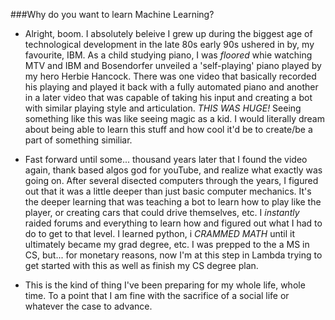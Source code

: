 ###Why do you want to learn Machine Learning?

* Alright, boom. I absolutely beleive I grew up during the biggest age of technological development in the late 80s early 90s ushered in by, my favourite, IBM. As a child studying piano, I was *floored* whie watching MTV and IBM and Bosendorfer unveiled a 'self-playing' piano played by my hero Herbie Hancock. There was one video that basically recorded his playing and played it back with a fully automated piano and another in a later video that was capable of taking his input and creating a bot with similar playing style and articulation. *THIS WAS HUGE!* Seeing something like this was like seeing magic as a kid. I would literally dream about being able to learn this stuff and how cool it'd be to create/be a part of something similiar. 

* Fast forward until some... thousand years later that I found the video again, thank based algos god for youTube, and realize what exactly was going on. After several disected computers through the years, I figured out that it was a little deeper than just basic computer mechanics. It's the deeper learning that was teaching a bot to learn how to play like the player, or creating cars that could drive themselves, etc. I _instantly_ raided forums and everything to learn how and figured out what I had to do to get to that level. I learned python, i *CRAMMED MATH* until it ultimately became my grad degree, etc. I was prepped to the a MS in CS, but... for monetary reasons, now I'm at this step in Lambda trying to get started with this as well as finish my CS degree plan.

* This is the kind of thing I've been preparing for my whole life, whole time. To a point that I am fine with the sacrifice of a social life or whatever the case to advance.

